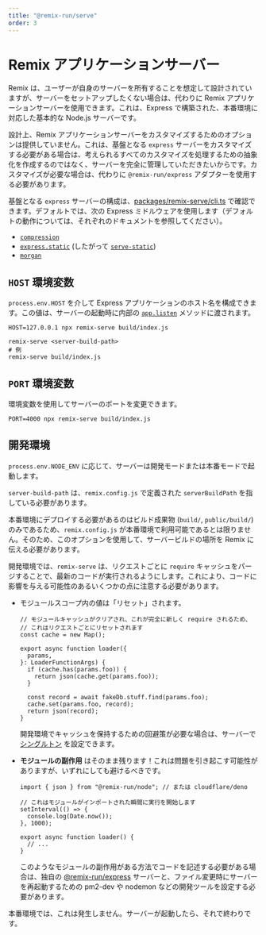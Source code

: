 ```yaml
---
title: "@remix-run/serve"
order: 3
---
```


# Remix アプリケーションサーバー

Remix は、ユーザーが自身のサーバーを所有することを想定して設計されていますが、サーバーをセットアップしたくない場合は、代わりに Remix アプリケーションサーバーを使用できます。これは、Express で構築された、本番環境に対応した基本的な Node.js サーバーです。

設計上、Remix アプリケーションサーバーをカスタマイズするためのオプションは提供していません。これは、基盤となる `express` サーバーをカスタマイズする必要がある場合は、考えられるすべてのカスタマイズを処理するための抽象化を作成するのではなく、サーバーを完全に管理していただきたいからです。カスタマイズが必要な場合は、代わりに `@remix-run/express` アダプターを使用する必要があります。

基盤となる `express` サーバーの構成は、[packages/remix-serve/cli.ts][remix-serve-code] で確認できます。デフォルトでは、次の Express ミドルウェアを使用します（デフォルトの動作については、それぞれのドキュメントを参照してください）。

- [`compression`][compression]
- [`express.static`][express-static] (したがって [`serve-static`][serve-static])
- [`morgan`][morgan]

## `HOST` 環境変数

`process.env.HOST` を介して Express アプリケーションのホスト名を構成できます。この値は、サーバーの起動時に内部の [`app.listen`][express-listen] メソッドに渡されます。

```shellscript nonumber
HOST=127.0.0.1 npx remix-serve build/index.js
```

```shellscript nonumber
remix-serve <server-build-path>
# 例
remix-serve build/index.js
```

## `PORT` 環境変数

環境変数を使用してサーバーのポートを変更できます。

```shellscript nonumber
PORT=4000 npx remix-serve build/index.js
```

## 開発環境

`process.env.NODE_ENV` に応じて、サーバーは開発モードまたは本番モードで起動します。

`server-build-path` は、`remix.config.js` で定義された `serverBuildPath` を指している必要があります。

本番環境にデプロイする必要があるのはビルド成果物 (`build/`, `public/build/`) のみであるため、`remix.config.js` が本番環境で利用可能であるとは限りません。そのため、このオプションを使用して、サーバービルドの場所を Remix に伝える必要があります。

開発環境では、`remix-serve` は、リクエストごとに `require` キャッシュをパージすることで、最新のコードが実行されるようにします。これにより、コードに影響を与える可能性のあるいくつかの点に注意する必要があります。

- モジュールスコープ内の値は「リセット」されます。

  ```tsx lines=[1-3]
  // モジュールキャッシュがクリアされ、これが完全に新しく require されるため、
  // これはリクエストごとにリセットされます
  const cache = new Map();

  export async function loader({
    params,
  }: LoaderFunctionArgs) {
    if (cache.has(params.foo)) {
      return json(cache.get(params.foo));
    }

    const record = await fakeDb.stuff.find(params.foo);
    cache.set(params.foo, record);
    return json(record);
  }
  ```

  開発環境でキャッシュを保持するための回避策が必要な場合は、サーバーで [シングルトン][singleton] を設定できます。

- **モジュールの副作用** はそのまま残ります！これは問題を引き起こす可能性がありますが、いずれにしても避けるべきです。

  ```tsx lines=[3-6]
  import { json } from "@remix-run/node"; // または cloudflare/deno

  // これはモジュールがインポートされた瞬間に実行を開始します
  setInterval(() => {
    console.log(Date.now());
  }, 1000);

  export async function loader() {
    // ...
  }
  ```

  このようなモジュールの副作用がある方法でコードを記述する必要がある場合は、独自の [@remix-run/express][remix-run-express] サーバーと、ファイル変更時にサーバーを再起動するための pm2-dev や nodemon などの開発ツールを設定する必要があります。

本番環境では、これは発生しません。サーバーが起動したら、それで終わりです。

[remix-run-express]: ./adapter#createrequesthandler
[singleton]: ../guides/manual-mode#keeping-in-memory-server-state-across-rebuilds
[express-listen]: https://expressjs.com/en/api.html#app.listen
[remix-serve-code]: https://github.com/remix-run/remix/blob/main/packages/remix-serve/cli.ts
[compression]: https://expressjs.com/en/resources/middleware/compression.html
[express-static]: https://expressjs.com/en/4x/api.html#express.static
[serve-static]: https://expressjs.com/en/resources/middleware/serve-static.html
[morgan]: https://expressjs.com/en/resources/middleware/morgan.html
